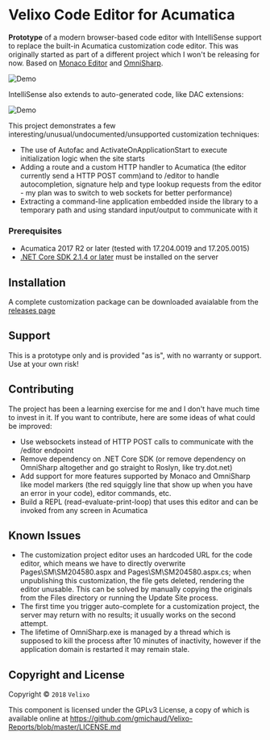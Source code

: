 Velixo Code Editor for Acumatica
================================
**Prototype** of a modern browser-based code editor with IntelliSense support to replace the built-in Acumatica customization code editor. This was originally started as part of a different project which I won't be releasing for now. Based on [Monaco Editor](https://github.com/Microsoft/monaco-editor) and [OmniSharp](https://github.com/OmniSharp).

![Demo](http://g.recordit.co/uBT137T8Cq.gif)

IntelliSense also extends to auto-generated code, like DAC extensions:

![Demo](http://g.recordit.co/zWbciGiA20.gif)

This project demonstrates a few interesting/unusual/undocumented/unsupported customization techniques:
* The use of Autofac and ActivateOnApplicationStart to execute initialization logic when the site starts
* Adding a route and a custom HTTP handler to Acumatica (the editor currently send a HTTP POST comm)and to /editor to handle autocompletion, signature help and type lookup requests from the editor - my plan was to switch to web sockets for better performance)
* Extracting a command-line application embedded inside the library to a temporary path and using standard input/output to communicate with it

### Prerequisites
* Acumatica 2017 R2 or later (tested with 17.204.0019 and 17.205.0015)
* [.NET Core SDK 2.1.4 or later](https://www.microsoft.com/net/download/windows) must be installed on the server

Installation
-----------
A complete customization package can be downloaded avaialable from the [releases page](https://github.com/gmichaud/Velixo-AcumaticaCodeEditor/releases)

Support
-----------
This is a prototype only and is provided "as is", with no warranty or support. Use at your own risk!

Contributing
------------
The project has been a learning exercise for me and I don't have much time to invest in it. If you want to contribute, here are some ideas of what could be improved:
* Use websockets instead of HTTP POST calls to communicate with the /editor endpoint
* Remove dependency on .NET Core SDK (or remove dependency on OmniSharp altogether and go straight to Roslyn, like try.dot.net)
* Add support for more features supported by Monaco and OmniSharp like model markers (the red squiggly line that show up when you have an error in your code), editor commands, etc.
* Build a REPL (read-evaluate-print-loop) that uses this editor and can be invoked from any screen in Acumatica

Known Issues
------------
* The customization project editor uses an hardcoded URL for the code editor, which means we have to directly overwrite Pages\SM\SM204580.aspx and Pages\SM\SM204580.aspx.cs; when unpublishing this customization, the file gets deleted, rendering the editor unusable. This can be solved by manually copying the originals from the Files directory or running the Update Site process.
* The first time you trigger auto-complete for a customization project, the server may return with no results; it usually works on the second attempt.
* The lifetime of OmniSharp.exe is managed by a thread which is supposed to kill the process after 10 minutes of inactivity, however if the application domain is restarted it may remain stale.

## Copyright and License

Copyright © `2018` `Velixo`

This component is licensed under the GPLv3 License, a copy of which is available online at https://github.com/gmichaud/Velixo-Reports/blob/master/LICENSE.md
